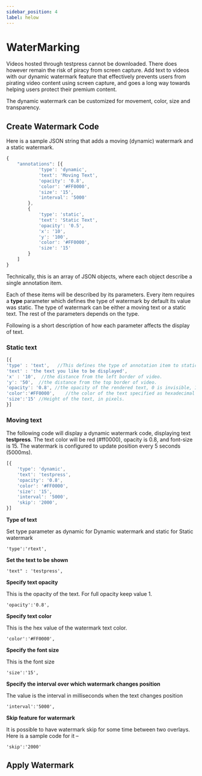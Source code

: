 ```yaml
---
sidebar_position: 4
label: helow
---
```


# WaterMarking

Videos hosted through testpress cannot be downloaded. There does however remain the risk of piracy from screen capture. Add text to videos with our dynamic watermark feature that effectively prevents users from pirating video content using screen capture, and goes a long way towards helping users protect their premium content.

The dynamic watermark can be customized for movement, color, size and transparency. 


## Create Watermark Code

Here is a sample JSON string that adds a moving (dynamic) watermark and a static watermark.

```js
{
	"annotations": [{
			'type': 'dynamic',
			'text': 'Moving Text',
			'opacity': '0.8',
			'color': '#FF0000',
			'size': '15',
			'interval': '5000'
		},
		{
			'type': 'static',
			'text': 'Static Text',
			'opacity': '0.5',
			'x': '10',
			'y': '100',
			'color': '#FF0000',
			'size': '15'
		}
	]
}
```

Technically, this is an array of JSON objects, where each object describe a single annotation item.

Each of these items will be described by its parameters. Every item requires a **type** parameter which defines the type of watermark by default its value was static. The type of watermark can be either a moving text or a static text. The rest of the parameters depends on the type.

Following is a short description of how each parameter affects the display of text.

### Static text

```js
[{
'type' : 'text',   //This defines the type of annotation item to static watermark
'text' : 'the text you like to be displayed',
'x' : '10',  //the distance from the left border of video.
'y': '50',  //the distance from the top border of video.
'opacity': '0.8', //the opacity of the rendered text, 0 is invisible, 1 is full opaque
'color':'#FF0000',    //the color of the text specified as hexadecimal or uint
'size':'15' //Height of the text, in pixels.
}]
```


### Moving text

The following code will display a dynamic watermark code, displaying text **testpress**. The text color will be red (#ff0000), opacity is 0.8, and font-size is 15. The watermark is configured to update position every 5 seconds (5000ms).

```js
[{
	'type': 'dynamic',
	'text': 'testpress',
	'opacity': '0.8',
	'color': '#FF0000',
	'size': '15',
	'interval': '5000',
	'skip': '2000',
}]
```

**Type of text**

Set type parameter as dynamic for Dynamic watermark and static for Static watermark

```
'type':'rtext',
```


**Set the text to be shown**

```
'text" : 'testpress',
```


**Specify text opacity**

This is the opacity of the text. For full opacity keep value 1.

```
'opacity':'0.8',
```


**Specify text color**

This is the hex value of the watermark text color. 

```
'color':'#FF0000',
```


**Specify the font size**

This is the font size

```
'size':'15',
```


**Specify the interval over which watermark changes position**

The value is the interval in milliseconds when the text changes position

```
'interval':'5000',
```


**Skip feature for watermark**

It is possible to have watermark skip for some time between two overlays. Here is a sample code for it –

```
'skip':'2000'
```


## Apply Watermark
